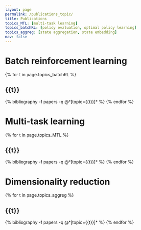 ```yaml
---
layout: page
permalink: /publications_topic/
title: Publications
topics_MTL: [multi-task learning]
topics_batchRL: [policy evaluation, optimal policy learning]
topics_aggreg: [state aggregation, state embedding]
nav: false
---
```


<div class="publications">

<h1>Batch reinforcement learning</h1>

{% for t in page.topics_batchRL %}
  <h2 class="topic">{{t}}</h2>
  {% bibliography -f papers -q @*[topic={{t}}]* %}
{% endfor %}

<h1>Multi-task learning</h1>

{% for t in page.topics_MTL %}
  <h2 class="topic">{{t}}</h2>
  {% bibliography -f papers -q @*[topic={{t}}]* %}
{% endfor %}


<h1>Dimensionality reduction</h1>

{% for t in page.topics_aggreg %}
  <h2 class="topic">{{t}}</h2>
  {% bibliography -f papers -q @*[topic={{t}}]* %}
{% endfor %}

</div>
